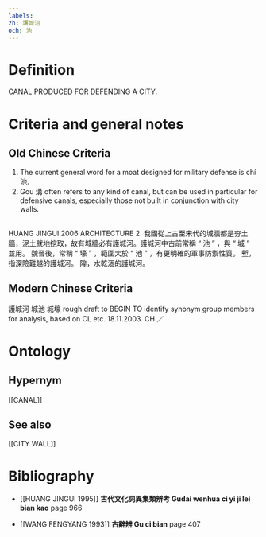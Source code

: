 ```yaml
---
labels: 
zh: 護城河
och: 池
---
```


# Definition
CANAL PRODUCED FOR DEFENDING A CITY.
# Criteria and general notes
## Old Chinese Criteria
1. The current general word for a moat designed for military defense is chí 池.
2. Gōu 溝 often refers to any kind of canal, but can be used in particular for defensive canals, especially those not built in conjunction with city walls.
## 
HUANG JINGUI 2006
ARCHITECTURE 2. 我國從上古至宋代的城牆都是夯土牆，泥土就地挖取，故有城牆必有護城河。護城河中古前常稱 “ 池 ” ，與 “ 城 ” 並用。
魏晉後，常稱 “ 壕 ” ，範圍大於 “ 池 ” ，有更明確的軍事防禦性質。
塹，指深險難越的護城河。
隍，水乾涸的護城河。
## Modern Chinese Criteria
護城河
城池
城壕
rough draft to BEGIN TO identify synonym group members for analysis, based on CL etc. 18.11.2003. CH ／
# Ontology

## Hypernym
[[CANAL]]
## See also
[[CITY WALL]]
# Bibliography
- [[HUANG JINGUI 1995]]
**古代文化詞異集類辨考 Gudai wenhua ci yi ji lei bian kao** page 966

- [[WANG FENGYANG 1993]]
**古辭辨 Gu ci bian** page 407
